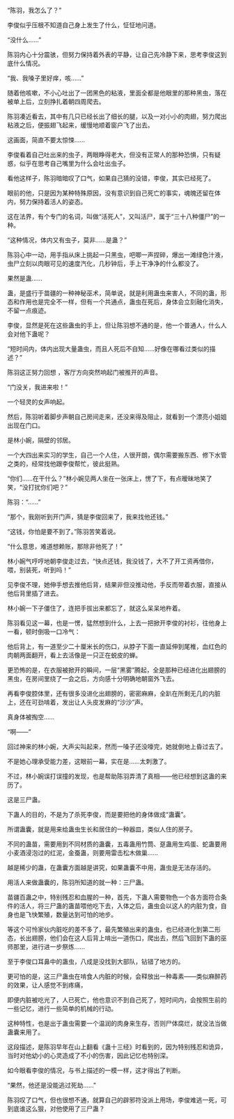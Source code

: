 “陈羽，我怎么了？”

李俊似乎压根不知道自己身上发生了什么，怔怔地问道。

“没什么……”

陈羽内心十分震骇，但努力保持着外表的平静，让自己先冷静下来，思考李俊这到底什么情况。

“我、我嗓子里好痒，咳……”

随着他咳嗽，不小心吐出了一团黑色的粘液，里面全都是他眼里的那种黑虫，落在被单上后，立刻挣扎着朝四周爬去。

陈羽凑近看去，其中有几只已经长出了细长的腿，以及一对小小的肉翅，努力爬出粘液之后，便振翅飞起来，缓慢地顺着窗户飞了出去。

这画面，简直不要太惊悚……

李俊看着自己吐出来的虫子，两眼睁得老大，但没有正常人的那种恐惧，只有疑惑，似乎在思考自己嘴里为什么会吐出虫子。

看他这样子，陈羽暗暗叹了口气，如果自己猜的没错，李俊，其实已经死了。

眼前的他，只是因为某种特殊原因，没有意识到自己死亡的事实，魂魄还留在体内，努力保持着活人的姿态。

这在法界，有个专门的名词，叫做“活死人”，又叫活尸，属于“三十八种僵尸”的一种。

“这种情况，体内又有虫子，莫非……是蛊？”

陈羽心中一动，用手指从床上挑起一只黑虫，吧唧一声捏碎，爆出一滩绿色汁液，虫尸立刻以肉眼可见的速度汽化，几秒钟后，手上干净净的什么都没了。

果然是蛊……

蛊，是盛行于苗疆的一种神秘巫术，简单说，就是利用蛊虫来害人，不同的蛊，形态和作用也是完全不一样，但有一个共通点，蛊虫在死后，身体会立刻融化消失，不留一点痕迹。

李俊，显然是死在这些蛊虫的手上，但让陈羽想不通的是，他一个普通人，什么人会对他下蛊呢？

“短时间内，体内出现大量蛊虫，而且人死后不自知……好像在哪看过类似的描述？”

陈羽这正努力回想 ，客厅方向突然响起门被推开的声音。

“门没关，我进来啦！”

一个轻灵的女声响起。

然后，陈羽听着脚步声朝自己房间走来，还没来得及阻止，就看到一个漂亮小姐姐出现在门口。

是林小婉，隔壁的邻居。

一个大四出来实习的学生，自己一个人住，人很开朗，偶尔需要搬东西、修下水管之类的，经常找他跟李俊帮忙，彼此挺熟。

“你们……在干什么？”林小婉见两人坐在一张床上，愣了下，有点暧昧地笑了笑，“没打扰你们吧？”

陈羽：“……”

“那个，我刚听到开门声，猜是李俊回来了，我来找他还钱。”

“这钱，你怕是要不到了。”陈羽苦笑着说。

“什么意思，难道想赖账，那除非他死了！”

林小婉气哼哼地朝李俊走过去，“快点还钱，我没钱了，大不了开工资再借你，喂，别装死，听到吗！”

见李俊不理，她伸手想去推他后背，结果非但没推动他，手反而带着衣服，直接从他后背里插了进去。

林小婉一下子僵住了，连把手拔出来都忘了，就这么呆呆地杵着。

陈羽看见这一幕，也是一愣，猛然想到什么，上去一把掀开李俊的衬衫，往他身上一看，顿时倒吸一口冷气：

他后背上，有一道至少二十厘米长的伤口，从脖子下面一直延伸到尾椎，血红色的肉朝两面翻开，看上去活像是一只正在蜕皮的蝉。

更恐怖的是，在衣服被掀开的瞬间，一层“黑雾”腾起，全是那种已经进化出翅膀的黑虫，在房间里绕了一会之后，方向感十分明确地朝窗外飞去。

再看李俊腔体里，还有很多没进化出翅膀的，密密麻麻，全趴在所剩无几的内脏上，还在可劲啃着，发出让人头皮发麻的“沙沙”声。

真身体被掏空……

“啊——”

回过神来的林小婉，大声尖叫起来，然而一嗓子还没嚎完，她就倒地上昏过去了。

不是她心理承受能力差，这眼前一幕，实在是……太刺激了。

不过，林小婉误打误撞的发现，也是帮助陈羽弄清了真相——他已经想到这蛊的来历了。

这是三尸蛊。

下蛊人的目的，不是为了杀死李俊，而是要把他的身体做成“蛊囊”。

所谓蛊囊，就是用来给蛊虫生长和居住的一种器皿，类似人住的房子。

不同的蛊苗，需要用到不同材质的蛊囊，五毒蛊用竹筒、趸蛊用生鸡蛋、蛇蛊要用小麦酒浸泡过的红泥，金蚕蛊，则要用雷击松木做巢……

越是稀少的蛊，在蛊囊方面越是讲究，如果蛊囊不中用，蛊虫是无法存活的。

用活人来做蛊囊的，陈羽所知道的就一种：三尸蛊。

苗疆百蛊之中，特别残忍和血腥的一种，首先，下蛊人需要物色一个各方面符合条件的活人，将三尸蛊的蛊苗喂他吃下去，入体之后，蛊虫会以这人的内脏为食，自身也是飞快繁殖，数量达到可怕的地步。

等这个可怜家伙内脏吃的差不多了，最先繁殖出来的蛊虫，也已经进化到第二形态，长出翅膀，他们会在这人后背上啃出一道伤口，爬出去，然后飞回到下蛊的巫师那里，进行进一步祭炼……

至于李俊口耳鼻中的蛊虫，八成是没找到大部队，钻错了地方的。

更可怕的是，这三尸蛊虫在啃食人内脏的时候，会释放出一种毒素——类似麻醉药的效果，让人感觉不到疼痛，

即便内脏被吃光了，人已死亡，他也意识不到自己死了，短时间内，会按照生前的一些记忆，进行一些简单的机械的行动。

这种特性，也是出于蛊虫需要一个温润的肉身来生存，否则尸体腐烂，就没法当做蛊囊来用了。

这段描述，是陈羽早年在山上翻看《蛊十三经》时看到的，因为特别残忍和诡异，当时对他幼小的心灵造成了不小的伤害，因此记忆也特别深。

如今眼看李俊的情况，与书上描述的一模一样，这才得出了判断。

“果然，他还是没能逃过死劫……”

陈羽叹了口气，但也很想不通，就算自己的辟邪符没派上用场，李俊难逃一死，可到底谁这么狠，对他使用了三尸蛊？
